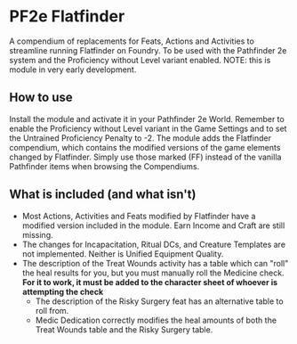 # PF2e Flatfinder
A compendium of replacements for Feats, Actions and Activities to streamline running Flatfinder on Foundry. To be used with the Pathfinder 2e system and the Proficiency without Level variant enabled.
NOTE: this is module in very early development.

## How to use
Install the module and activate it in your Pathfinder 2e World. Remember to enable the Proficiency without Level variant in the Game Settings and to set the Untrained Proficiency Penalty to -2.
The module adds the Flatfinder compendium, which contains the modified versions of the game elements changed by Flatfinder. Simply use those marked (FF) instead of the vanilla Pathfinder items when browsing the Compendiums.

## What is included (and what isn't)
- Most Actions, Activities and Feats modified by Flatfinder have a modified version included in the module. Earn Income and Craft are still missing.
- The changes for Incapacitation, Ritual DCs, and Creature Templates are not implemented. Neither is Unified Equipment Quality.
- The description of the Treat Wounds activity has a table which can "roll" the heal results for you, but you must manually roll the Medicine check. **For it to work, it must be added to the character sheet of whoever is attempting the check**
  - The description of the Risky Surgery feat has an alternative table to roll from.
  - Medic Dedication correctly modifies the heal amounts of both the Treat Wounds table and the Risky Surgery table.
